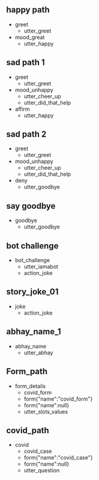 ## happy path
* greet
  - utter_greet
* mood_great
  - utter_happy

## sad path 1
* greet
  - utter_greet
* mood_unhappy
  - utter_cheer_up
  - utter_did_that_help
* affirm
  - utter_happy

## sad path 2
* greet
  - utter_greet
* mood_unhappy
  - utter_cheer_up
  - utter_did_that_help
* deny
  - utter_goodbye

## say goodbye
* goodbye
  - utter_goodbye

## bot challenge
* bot_challenge
  - utter_iamabot
  - action_joke

## story_joke_01
* joke
  - action_joke
  
## abhay_name_1
* abhay_name
  - utter_abhay
 
## Form_path
* form_details
  - covid_form
  - form{"name":"covid_form"}
  - form{"name":null}
  - utter_slots_values
  
## covid_path
* covid
  - covid_case
  - form{"name":"covid_case"}
  - form{"name":null}
  - utter_question
